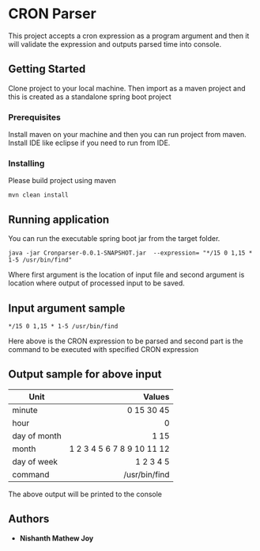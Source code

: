 # CRON Parser

This project accepts a cron expression as a program argument and then it will validate the expression and outputs parsed time into console.

## Getting Started

Clone project to your local machine. Then import as a maven project and this is created as a standalone spring boot project

### Prerequisites

Install maven on your machine and then you can run project from maven. Install IDE like eclipse if you need to run from IDE.


### Installing

Please build project using maven

```
mvn clean install
```

## Running application

You can run the executable spring boot jar from the target folder.

```
java -jar Cronparser-0.0.1-SNAPSHOT.jar  --expression= "*/15 0 1,15 * 1-5 /usr/bin/find"
```

Where first argument is the location of input file and second argument is location where output of processed input to be saved.

## Input argument sample

```
*/15 0 1,15 * 1-5 /usr/bin/find
```
Here above is the CRON expression to be parsed and second part is the command to be executed with specified CRON expression

## Output sample for above input


| Unit        | Values           | 
| ------------- | -----:|
|minute|				0 15 30 45|
|hour|					0|
|day of month|			1 15|
|month	|				1 2 3 4 5 6 7 8 9 10 11 12|
|day of week	|		1 2 3 4 5|
|command|				/usr/bin/find|

The above output will be printed to the console

## Authors

* **Nishanth Mathew Joy**
